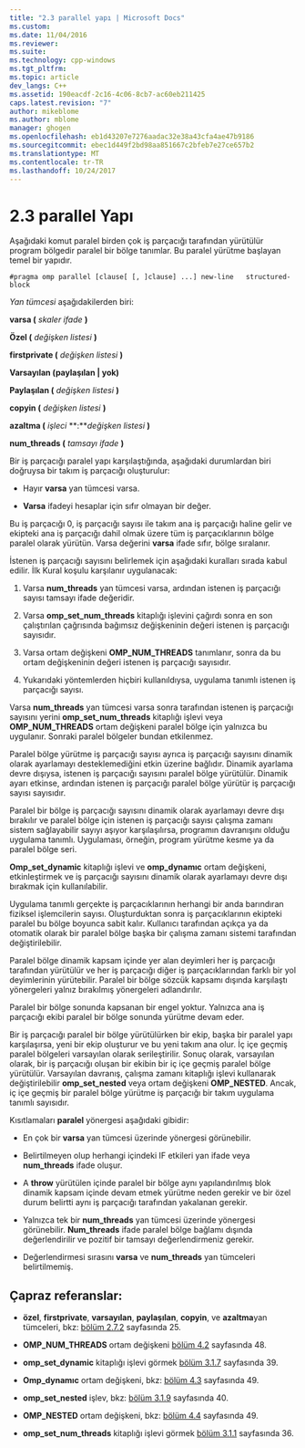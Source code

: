 ```yaml
---
title: "2.3 parallel yapı | Microsoft Docs"
ms.custom: 
ms.date: 11/04/2016
ms.reviewer: 
ms.suite: 
ms.technology: cpp-windows
ms.tgt_pltfrm: 
ms.topic: article
dev_langs: C++
ms.assetid: 190eacdf-2c16-4c06-8cb7-ac60eb211425
caps.latest.revision: "7"
author: mikeblome
ms.author: mblome
manager: ghogen
ms.openlocfilehash: eb1d43207e7276aadac32e38a43cfa4ae47b9186
ms.sourcegitcommit: ebec1d449f2bd98aa851667c2bfeb7e27ce657b2
ms.translationtype: MT
ms.contentlocale: tr-TR
ms.lasthandoff: 10/24/2017
---
```

# <a name="23-parallel-construct"></a>2.3 parallel Yapı
Aşağıdaki komut paralel birden çok iş parçacığı tarafından yürütülür program bölgedir paralel bir bölge tanımlar. Bu paralel yürütme başlayan temel bir yapıdır.  
  
```  
#pragma omp parallel [clause[ [, ]clause] ...] new-line   structured-block  
```  
  
 *Yan tümcesi* aşağıdakilerden biri:  
  
 **varsa (** *skaler ifade* **)**  
  
 **Özel (** *değişken listesi* **)**  
  
 **firstprivate (** *değişken listesi* **)**  
  
 **Varsayılan (paylaşılan &#124; yok)**  
  
 **Paylaşılan (** *değişken listesi* **)**  
  
 **copyin (** *değişken listesi* **)**  
  
 **azaltma (** *işleci* **:***değişken listesi* **)**   
  
 **num_threads (** *tamsayı ifade* **)**  
  
 Bir iş parçacığı paralel yapı karşılaştığında, aşağıdaki durumlardan biri doğruysa bir takım iş parçacığı oluşturulur:  
  
-   Hayır **varsa** yan tümcesi varsa.  
  
-   **Varsa** ifadeyi hesaplar için sıfır olmayan bir değer.  
  
 Bu iş parçacığı 0, iş parçacığı sayısı ile takım ana iş parçacığı haline gelir ve ekipteki ana iş parçacığı dahil olmak üzere tüm iş parçacıklarının bölge paralel olarak yürütün. Varsa değerini **varsa** ifade sıfır, bölge sıralanır.  
  
 İstenen iş parçacığı sayısını belirlemek için aşağıdaki kuralları sırada kabul edilir. İlk Kural koşulu karşılanır uygulanacak:  
  
1.  Varsa **num_threads** yan tümcesi varsa, ardından istenen iş parçacığı sayısı tamsayı ifade değeridir.  
  
2.  Varsa **omp_set_num_threads** kitaplığı işlevini çağırdı sonra en son çalıştırılan çağrısında bağımsız değişkeninin değeri istenen iş parçacığı sayısıdır.  
  
3.  Varsa ortam değişkeni **OMP_NUM_THREADS** tanımlanır, sonra da bu ortam değişkeninin değeri istenen iş parçacığı sayısıdır.  
  
4.  Yukarıdaki yöntemlerden hiçbiri kullanıldıysa, uygulama tanımlı istenen iş parçacığı sayısı.  
  
 Varsa **num_threads** yan tümcesi varsa sonra tarafından istenen iş parçacığı sayısını yerini **omp_set_num_threads** kitaplığı işlevi veya **OMP_NUM_THREADS** ortam değişkeni paralel bölge için yalnızca bu uygulanır. Sonraki paralel bölgeler bundan etkilenmez.  
  
 Paralel bölge yürütme iş parçacığı sayısı ayrıca iş parçacığı sayısını dinamik olarak ayarlamayı desteklemediğini etkin üzerine bağlıdır. Dinamik ayarlama devre dışıysa, istenen iş parçacığı sayısını paralel bölge yürütülür. Dinamik ayarı etkinse, ardından istenen iş parçacığı paralel bölge yürütür iş parçacığı sayısı sayısıdır.  
  
 Paralel bir bölge iş parçacığı sayısını dinamik olarak ayarlamayı devre dışı bırakılır ve paralel bölge için istenen iş parçacığı sayısı çalışma zamanı sistem sağlayabilir sayıyı aşıyor karşılaşılırsa, programın davranışını olduğu uygulama tanımlı. Uygulaması, örneğin, program yürütme kesme ya da paralel bölge seri.  
  
 **Omp_set_dynamic** kitaplığı işlevi ve **omp_dynamıc** ortam değişkeni, etkinleştirmek ve iş parçacığı sayısını dinamik olarak ayarlamayı devre dışı bırakmak için kullanılabilir.  
  
 Uygulama tanımlı gerçekte iş parçacıklarının herhangi bir anda barındıran fiziksel işlemcilerin sayısı. Oluşturduktan sonra iş parçacıklarının ekipteki paralel bu bölge boyunca sabit kalır. Kullanıcı tarafından açıkça ya da otomatik olarak bir paralel bölge başka bir çalışma zamanı sistemi tarafından değiştirilebilir.  
  
 Paralel bölge dinamik kapsam içinde yer alan deyimleri her iş parçacığı tarafından yürütülür ve her iş parçacığı diğer iş parçacıklarından farklı bir yol deyimlerinin yürütebilir. Paralel bir bölge sözcük kapsamı dışında karşılaştı yönergeleri yalnız bırakılmış yönergeleri adlandırılır.  
  
 Paralel bir bölge sonunda kapsanan bir engel yoktur. Yalnızca ana iş parçacığı ekibi paralel bir bölge sonunda yürütme devam eder.  
  
 Bir iş parçacığı paralel bir bölge yürütülürken bir ekip, başka bir paralel yapı karşılaşırsa, yeni bir ekip oluşturur ve bu yeni takım ana olur. İç içe geçmiş paralel bölgeleri varsayılan olarak serileştirilir. Sonuç olarak, varsayılan olarak, bir iş parçacığı oluşan bir ekibin bir iç içe geçmiş paralel bölge yürütülür. Varsayılan davranış, çalışma zamanı kitaplığı işlevi kullanarak değiştirilebilir **omp_set_nested** veya ortam değişkeni **OMP_NESTED**. Ancak, iç içe geçmiş bir paralel bölge yürütme iş parçacığı bir takım uygulama tanımlı sayısıdır.  
  
 Kısıtlamaları **paralel** yönergesi aşağıdaki gibidir:  
  
-   En çok bir **varsa** yan tümcesi üzerinde yönergesi görünebilir.  
  
-   Belirtilmeyen olup herhangi içindeki IF etkileri yan ifade veya **num_threads** ifade oluşur.  
  
-   A **throw** yürütülen içinde paralel bir bölge aynı yapılandırılmış blok dinamik kapsam içinde devam etmek yürütme neden gerekir ve bir özel durum belirtti aynı iş parçacığı tarafından yakalanan gerekir.  
  
-   Yalnızca tek bir **num_threads** yan tümcesi üzerinde yönergesi görünebilir. **Num_threads** ifade paralel bölge bağlamı dışında değerlendirilir ve pozitif bir tamsayı değerlendirmeniz gerekir.  
  
-   Değerlendirmesi sırasını **varsa** ve **num_threads** yan tümceleri belirtilmemiş.  
  
## <a name="cross-references"></a>Çapraz referanslar:  
  
-   **özel**, **firstprivate**, **varsayılan**, **paylaşılan**, **copyin**, ve **azaltma**yan tümceleri, bkz: [bölüm 2.7.2](../../parallel/openmp/2-7-2-data-sharing-attribute-clauses.md) sayfasında 25.  
  
-   **OMP_NUM_THREADS** ortam değişkeni [bölüm 4.2](../../parallel/openmp/4-2-omp-num-threads.md) sayfasında 48.  
  
-   **omp_set_dynamic** kitaplığı işlevi görmek [bölüm 3.1.7](../../parallel/openmp/3-1-7-omp-set-dynamic-function.md) sayfasında 39.  
  
-   **Omp_dynamıc** ortam değişkeni, bkz: [bölüm 4.3](../../parallel/openmp/4-3-omp-dynamic.md) sayfasında 49.  
  
-   **omp_set_nested** işlev, bkz: [bölüm 3.1.9](../../parallel/openmp/3-1-9-omp-set-nested-function.md) sayfasında 40.  
  
-   **OMP_NESTED** ortam değişkeni, bkz: [bölüm 4.4](../../parallel/openmp/4-4-omp-nested.md) sayfasında 49.  
  
-   **omp_set_num_threads** kitaplığı işlevi görmek [bölüm 3.1.1](../../parallel/openmp/3-1-1-omp-set-num-threads-function.md) sayfasında 36.